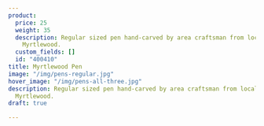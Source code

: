 ```yaml
---
product:
  price: 25
  weight: 35
  description: Regular sized pen hand-carved by area craftsman from locally sourced
    Myrtlewood.
  custom_fields: []
  id: "400410"
title: Myrtlewood Pen
image: "/img/pens-regular.jpg"
hover_image: "/img/pens-all-three.jpg"
description: Regular sized pen hand-carved by area craftsman from locally sourced
  Myrtlewood.
draft: true

---
```

